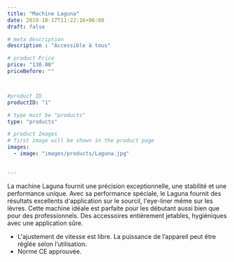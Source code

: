 ```yaml
---
title: "Machine Laguna"
date: 2019-10-17T11:22:16+06:00
draft: false

# meta description
description : "Accessible à tous"

# product Price
price: "130.00"
priceBefore: ""



#product ID
productID: "1"

# type must be "products"
type: "products"

# product Images
# first image will be shown in the product page
images:
  - image: "images/products/Laguna.jpg"
 

---
```


La machine Laguna fournit une  précision exceptionnelle, une  stabilité et une performance unique.
Avec sa performance spéciale, le Laguna fournit des résultats excellents d'application sur le sourcil, l'eye-liner même sur les lèvres.
Cette machine idéale est parfaite pour les débutant aussi bien que pour  des professionnels.
Des accessoires entièrement jetables, hygiéniques avec une application  sûre.
- L'ajustement de vitesse est libre. La puissance de l’appareil peut être réglée selon l’utilisation.
- Norme CE approuvée.
